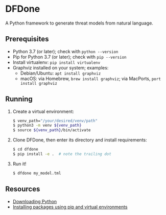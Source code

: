 # DFDone
A Python framework to generate threat models from natural language.

## Prerequisites
- Python 3.7 (or later); check with `python --version`
- Pip for Python 3.7 (or later); check with `pip --version`
- Install virtualenv: `pip install virtualenv`
- Graphviz installed on your system; examples:
    - Debian/Ubuntu: `apt install graphviz`
    - macOS: via Homebrew, `brew install graphviz`; via MacPorts, `port install graphviz`

## Running
1. Create a virtual environment:
    ```bash
    $ venv_path="/your/desired/venv/path"
    $ python3 -m venv ${venv_path}
    $ source ${venv_path}/bin/activate
    ```
1. Clone DFDone, then enter its directory and install requirements:
    ```bash
    $ cd dfdone
    $ pip install -e .  # note the trailing dot
    ```
1. Run it!
    ```bash
    $ dfdone my_model.tml
    ```

## Resources
- [Downloading Python](https://wiki.python.org/moin/BeginnersGuide/Download)
- [Installing packages using pip and virtual environments](https://packaging.python.org/guides/installing-using-pip-and-virtual-environments/)


